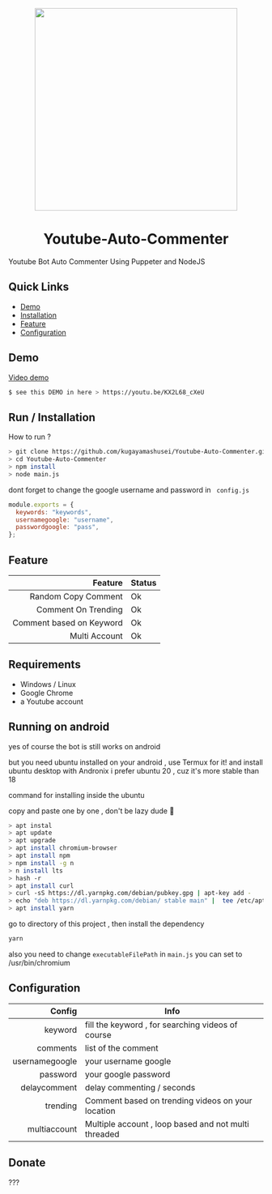 

  <p align="center">
  <image src="https://hamptonlittleleague.files.wordpress.com/2022/03/youtube-logo.wine_.png" align="center"  width="400"/>
<h1 align="center"> Youtube-Auto-Commenter </h1>
Youtube Bot Auto Commenter Using Puppeter and NodeJS
    </p>
    
## Quick Links

* [Demo](https://youtu.be/KX2L68_cXeU)
* [Installation](#run--installation)
* [Feature](#feature)
* [Configuration](#configuration)



## Demo
 <a href="https://youtu.be/KX2L68_cXeU">Video demo</a>

```bash
$ see this DEMO in here > https://youtu.be/KX2L68_cXeU

```

## Run / Installation
How to run ?

```bash
> git clone https://github.com/kugayamashusei/Youtube-Auto-Commenter.git
> cd Youtube-Auto-Commenter
> npm install
> node main.js
```

dont forget to change the google username and password in ` config.js`

```javascript
module.exports = {
  keywords: "keywords",
  usernamegoogle: "username",
  passwordgoogle: "pass",
};

```
## Feature

 Feature  | Status |
| -------------:|------------- |
| Random Copy Comment | Ok|
| Comment On Trending | Ok |
| Comment based on Keyword | Ok |
| Multi Account |  Ok|

## Requirements

 - Windows / Linux
 - Google Chrome
 - a Youtube account 

## Running on android 

yes of course the bot is still works on android

but you need ubuntu installed on your android , use Termux for it!
and install ubuntu desktop with Andronix 
i prefer ubuntu 20 , cuz it's more stable than 18 

command for installing inside the ubuntu 

copy and paste one by one , don't be lazy dude 🤨

```bash
> apt instal
> apt update
> apt upgrade 
> apt install chromium-browser
> apt install npm
> npm install -g n
> n install lts
> hash -r 
> apt install curl
> curl -sS https://dl.yarnpkg.com/debian/pubkey.gpg | apt-key add -
> echo "deb https://dl.yarnpkg.com/debian/ stable main" |  tee /etc/apt/sources.list.d/yarn.list
> apt install yarn 
```

go to directory of this project , then install the dependency

```bash
yarn
```


also you need to change `executableFilePath` in `main.js` 
you can set to /usr/bin/chromium

## Configuration 

 Config  | Info |
| -------------:|------------- |
| keyword | fill the keyword , for searching videos of course|
| comments | list of the comment |
| usernamegoogle | your username google |
| password |  your google password|
| delaycomment |  delay commenting / seconds |
| trending | Comment based on trending videos on your location|
| multiaccount |  Multiple account , loop based and not multi threaded |


## Donate

???





           

